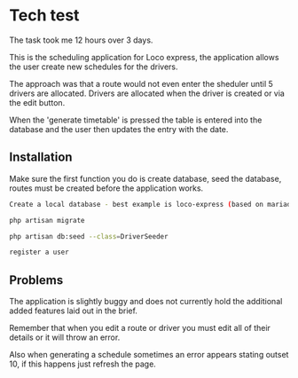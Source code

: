 # Tech test 

The task took me 12 hours over 3 days.


This is the scheduling application for Loco express, the application allows the user create new schedules for the drivers.

The approach was that a route would not even enter the sheduler until 5 drivers are allocated. Drivers are allocated
when the driver is created or via the edit button.

When the 'generate timetable' is pressed the table is entered into the database and the user then updates the entry with the date.
## Installation

Make sure the first function you do is create database, seed the database, routes must be created before the application works.

```bash
Create a local database - best example is loco-express (based on mariadb)

php artisan migrate

php artisan db:seed --class=DriverSeeder

register a user
```

## Problems

The application is slightly buggy and does not currently hold the additional added features laid out in the brief.

Remember that when you edit a route or driver you must edit all of their details or it will throw an error.

Also when generating a schedule sometimes an error appears stating outset 10, if this happens just refresh the page.